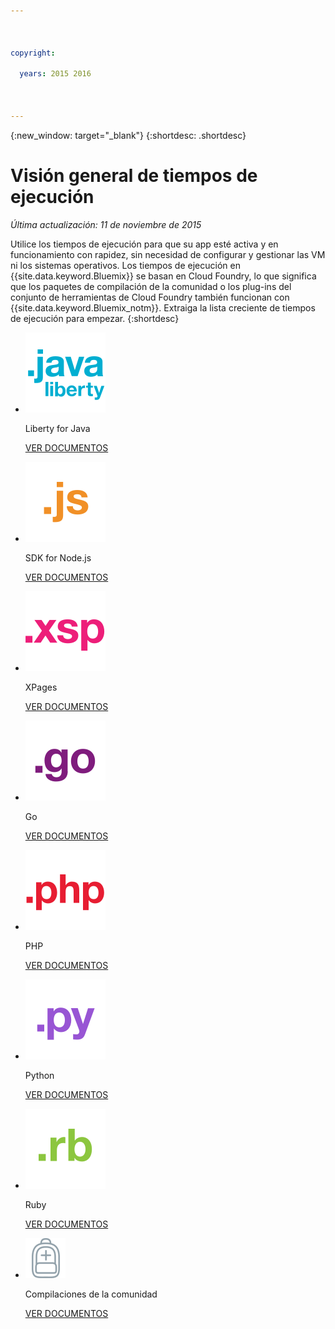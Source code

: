 ```yaml
---

 

copyright:

  years: 2015 2016

 

---
```


{:new_window: target="_blank"}
{:shortdesc: .shortdesc}

# Visión general de tiempos de ejecución
*Última actualización: 11 de noviembre de 2015*

Utilice los tiempos de ejecución para que su app esté activa y en funcionamiento con rapidez, sin necesidad de configurar y gestionar las VM ni los sistemas operativos. Los tiempos de ejecución en {{site.data.keyword.Bluemix}} se basan en Cloud Foundry, lo que significa que los paquetes de compilación de la comunidad o los plug-ins del conjunto de herramientas de Cloud Foundry también funcionan con {{site.data.keyword.Bluemix_notm}}. Extraiga la lista creciente de tiempos de ejecución para empezar.
{:shortdesc}

<ul class="runtimeIconList">
<li>
<p class="runtimeIcon"><img src="images/javaweb_featured.svg" alt="Java Liberty" /></p>
<p class="runtimeTitle">Liberty for Java</p>
<p class="runtimeLink"><a format="html" href="../runtimes/liberty/index.html" scope="peer">VER DOCUMENTOS</a></p>
</li>
<li>
<p class="runtimeIcon"><img src="images/node_featured.svg" alt="Node.js" /></p>
<p class="runtimeTitle">SDK for Node.js</p>
<p class="runtimeLink"><a format="html" href="../runtimes/nodejs/index.html" scope="peer">VER DOCUMENTOS</a></p>
</li>
<li>
<p class="runtimeIcon"><img src="images/xpages_featured.svg" alt="XPages" /></p>
<p class="runtimeTitle">XPages</p>
<p class="runtimeLink"><a format="html" href="../starters/xpages/index.html" scope="peer">VER DOCUMENTOS</a></p>
</li>
<li>
<p class="runtimeIcon"><img src="images/go_featured.svg" alt="Go" /></p>
<p class="runtimeTitle">Go</p>
<p class="runtimeLink"><a format="html" href="../runtimes/go/index.html" scope="peer">VER DOCUMENTOS</a></p>
</li>
<li>
<p class="runtimeIcon"><img src="images/php_featured.svg" alt="PHP" /></p>
<p class="runtimeTitle">PHP</p>
<p class="runtimeLink"><a format="html" href="../runtimes/php/index.html" scope="peer">VER DOCUMENTOS</a></p>
</li>
<li>
<p class="runtimeIcon"><img src="images/python_featured.svg" alt="Python" /></p>
<p class="runtimeTitle">Python</p>
<p class="runtimeLink"><a format="html" href="../runtimes/python/index.html" scope="peer">VER DOCUMENTOS</a></p>
</li>
<li>
<p class="runtimeIcon"><img src="images/ruby_featured.svg" alt="Ruby" /></p>
<p class="runtimeTitle">Ruby</p>
<p class="runtimeLink"><a format="html" href="../runtimes/ruby/index.html" scope="peer">VER DOCUMENTOS</a></p>
</li>
<li>
<p class="runtimeIcon"><img src="images/byod_featured.png" alt="Paquetes de compilación de la comunidad" /></p>
<p class="runtimeTitle">Compilaciones de la comunidad</p>
<p class="runtimeLink"><a format="html" href="byob.html" scope="peer">VER DOCUMENTOS</a></p>
</li>
</ul>
